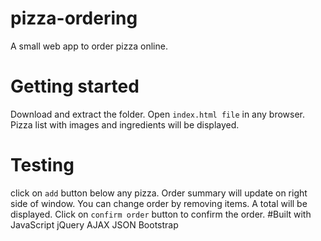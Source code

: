 # pizza-ordering
A small web app to order pizza online.
# Getting started
Download and extract the folder. Open ```index.html file``` in any browser. Pizza list with images and ingredients will be displayed.
# Testing
click on ```add``` button below any pizza. Order summary will update on right side of window. You can change order by removing items. A total will be displayed. Click on ```confirm order``` button to confirm the order.
#Built with
JavaScript
jQuery
AJAX
JSON
Bootstrap
